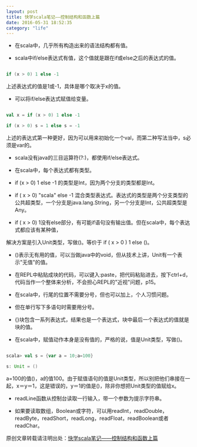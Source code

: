 ```yaml
---
layout: post
title: 快学scala笔记——控制结构和函数上篇
date: 2016-05-31 18:52:35
category: "life"
---
```


- 在scala中，几乎所有构造出来的语法结构都有值。

- scala中if/else表达式有值，这个值就是跟在if或else之后的表达式的值。

```scala

if (x > 0) 1 else -1

```

上述表达式的值是1或-1，具体是哪个取决于x的值。

- 可以将if/else表达式赋值给变量。

```scala

val x = if (x > 0) 1 else -1

if (x > 0) s = 1 else s = -1

```

上述的表达式第一种更好，因为可以用来初始化一个val，而第二种写法当中，s必须是var的。

- scala没有java的三目运算符(?:)，都使用if/else表达式。

- 在scala中，每个表达式都有类型。

- if (x > 0) 1 else -1 的类型是Int，因为两个分支的类型都是Int。

- if ( x > 0) "scala" else -1 混合类型表达式。表达式的类型是两个分支类型的公共超类型，一个分支是java.lang.String，另一个分支是Int，公共超类型是Any。

- if ( x > 0) 1没有else部分，有可能if语句没有输出值。但在scala中，每个表达式都应该有某种值，

解决方案是引入Unit类型，写做()。等价于 if ( x > 0 ) 1 else ()。

- ()表示无有用的值，可以当做java中的void，但从技术上讲，Unit有一个表示"无值"的值。

- 在REPL中粘贴成块的代码，可以键入:paste，把代码粘贴进去，按下ctrl+d，代码当作一个整体来分析，不会担心REPL的"近视"问题，p15。

- 在scala中，行尾的位置不需要分号，但也可以加上，个人习惯问题。

- 但在单行写下多语句时需要用分号。

- {}块包含一系列表达式，结果也是一个表达式，块中最后一个表达式的值就是块的值。

- 在scala中，赋值动作本身是没有值的，严格的说，值是Unit类型，写做()。

```scala

scala> val s = {var a = 10;a=100}

s: Unit = ()

```

a=100的值()，a的值100。由于赋值语句的值是Unit类型，所以别把他们串接在一起，x＝y＝1，这是错误的，y＝1的值是()，除非你想把Unit类型的值赋给x。

- readLine函数从控制台读取一行输入，带一个参数为提示字符串。

- 如果要读取数组，Boolean或字符，可以用readInt，readDouble，readByte，readShort，readLong，readFloat，readBoolean或者readChar。



原创文章转载请注明出处：[快学scala笔记——控制结构和函数上篇](http://9leg.com/scala/2016/02/19/scala-for-the-impatient-02.html)